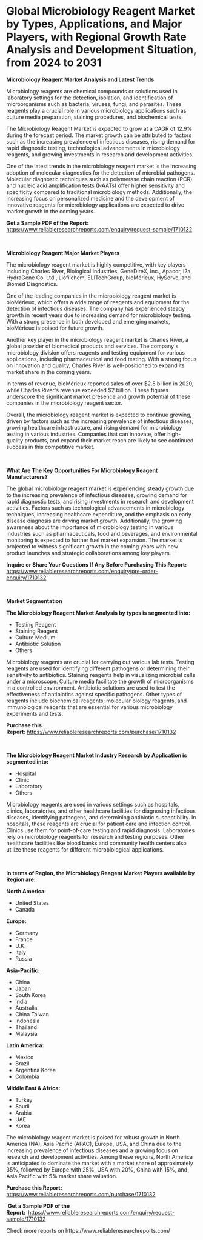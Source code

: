 <p><h1>Global Microbiology Reagent Market by Types, Applications, and Major Players, with Regional Growth Rate Analysis and Development Situation, from 2024 to 2031</h1></p><p><strong>Microbiology Reagent Market Analysis and Latest Trends</strong></p>
<p><p>Microbiology reagents are chemical compounds or solutions used in laboratory settings for the detection, isolation, and identification of microorganisms such as bacteria, viruses, fungi, and parasites. These reagents play a crucial role in various microbiology applications such as culture media preparation, staining procedures, and biochemical tests.</p><p>The Microbiology Reagent Market is expected to grow at a CAGR of 12.9% during the forecast period. The market growth can be attributed to factors such as the increasing prevalence of infectious diseases, rising demand for rapid diagnostic testing, technological advancements in microbiology reagents, and growing investments in research and development activities.</p><p>One of the latest trends in the microbiology reagent market is the increasing adoption of molecular diagnostics for the detection of microbial pathogens. Molecular diagnostic techniques such as polymerase chain reaction (PCR) and nucleic acid amplification tests (NAATs) offer higher sensitivity and specificity compared to traditional microbiology methods. Additionally, the increasing focus on personalized medicine and the development of innovative reagents for microbiology applications are expected to drive market growth in the coming years.</p></p>
<p><strong>Get a Sample PDF of the Report:&nbsp;</strong> <a href="https://www.reliableresearchreports.com/enquiry/request-sample/1710132">https://www.reliableresearchreports.com/enquiry/request-sample/1710132</a></p>
<p>&nbsp;</p>
<p><strong>Microbiology Reagent Major Market Players</strong></p>
<p><p>The microbiology reagent market is highly competitive, with key players including Charles River, Biological Industries, GeneDireX, Inc., Apacor, i2a, HydraGene Co. Ltd., Liofilchem, ELITechGroup, bioMérieux, HyServe, and Biomed Diagnostics.</p><p>One of the leading companies in the microbiology reagent market is bioMérieux, which offers a wide range of reagents and equipment for the detection of infectious diseases. The company has experienced steady growth in recent years due to increasing demand for microbiology testing. With a strong presence in both developed and emerging markets, bioMérieux is poised for future growth.</p><p>Another key player in the microbiology reagent market is Charles River, a global provider of biomedical products and services. The company's microbiology division offers reagents and testing equipment for various applications, including pharmaceutical and food testing. With a strong focus on innovation and quality, Charles River is well-positioned to expand its market share in the coming years.</p><p>In terms of revenue, bioMérieux reported sales of over $2.5 billion in 2020, while Charles River's revenue exceeded $2 billion. These figures underscore the significant market presence and growth potential of these companies in the microbiology reagent sector.</p><p>Overall, the microbiology reagent market is expected to continue growing, driven by factors such as the increasing prevalence of infectious diseases, growing healthcare infrastructure, and rising demand for microbiology testing in various industries. Companies that can innovate, offer high-quality products, and expand their market reach are likely to see continued success in this competitive market.</p></p>
<p>&nbsp;</p>
<p><strong>What Are The Key Opportunities For Microbiology Reagent Manufacturers?</strong></p>
<p><p>The global microbiology reagent market is experiencing steady growth due to the increasing prevalence of infectious diseases, growing demand for rapid diagnostic tests, and rising investments in research and development activities. Factors such as technological advancements in microbiology techniques, increasing healthcare expenditure, and the emphasis on early disease diagnosis are driving market growth. Additionally, the growing awareness about the importance of microbiology testing in various industries such as pharmaceuticals, food and beverages, and environmental monitoring is expected to further fuel market expansion. The market is projected to witness significant growth in the coming years with new product launches and strategic collaborations among key players.</p></p>
<p><strong>Inquire or Share Your Questions If Any Before Purchasing This Report:</strong> <a href="https://www.reliableresearchreports.com/enquiry/pre-order-enquiry/1710132">https://www.reliableresearchreports.com/enquiry/pre-order-enquiry/1710132</a></p>
<p>&nbsp;</p>
<p><strong>Market Segmentation</strong></p>
<p><strong>The Microbiology Reagent Market Analysis by types is segmented into:</strong></p>
<p><ul><li>Testing Reagent</li><li>Staining Reagent</li><li>Culture Medium</li><li>Antibiotic Solution</li><li>Others</li></ul></p>
<p><p>Microbiology reagents are crucial for carrying out various lab tests. Testing reagents are used for identifying different pathogens or determining their sensitivity to antibiotics. Staining reagents help in visualizing microbial cells under a microscope. Culture media facilitate the growth of microorganisms in a controlled environment. Antibiotic solutions are used to test the effectiveness of antibiotics against specific pathogens. Other types of reagents include biochemical reagents, molecular biology reagents, and immunological reagents that are essential for various microbiology experiments and tests.</p></p>
<p><strong>Purchase this Report:&nbsp;</strong><a href="https://www.reliableresearchreports.com/purchase/1710132">https://www.reliableresearchreports.com/purchase/1710132</a></p>
<p>&nbsp;</p>
<p><strong>The Microbiology Reagent Market Industry Research by Application is segmented into:</strong></p>
<p><ul><li>Hospital</li><li>Clinic</li><li>Laboratory</li><li>Others</li></ul></p>
<p><p>Microbiology reagents are used in various settings such as hospitals, clinics, laboratories, and other healthcare facilities for diagnosing infectious diseases, identifying pathogens, and determining antibiotic susceptibility. In hospitals, these reagents are crucial for patient care and infection control. Clinics use them for point-of-care testing and rapid diagnosis. Laboratories rely on microbiology reagents for research and testing purposes. Other healthcare facilities like blood banks and community health centers also utilize these reagents for different microbiological applications.</p></p>
<p>&nbsp;</p>
<p><strong>In terms of Region, the Microbiology Reagent Market Players available by Region are:</strong></p>
<p>
    <p> <strong> North America: </strong>
        <ul>
            <li>United States</li>
            <li>Canada</li>
        </ul>
        </p> 
    <p> <strong> Europe: </strong>
        <ul>
            <li>Germany</li>
            <li>France</li>
            <li>U.K.</li>
            <li>Italy</li>
            <li>Russia</li>
        </ul>
        </p> 
    <p> <strong> Asia-Pacific: </strong>
        <ul>
            <li>China</li>
            <li>Japan</li>
            <li>South Korea</li>
            <li>India</li>
            <li>Australia</li>
            <li>China Taiwan</li>
            <li>Indonesia</li>
            <li>Thailand</li>
            <li>Malaysia</li>
        </ul>
        </p> 
    <p> <strong> Latin America: </strong>
        <ul>
            <li>Mexico</li>
            <li>Brazil</li>
            <li>Argentina Korea</li>
            <li>Colombia</li>
        </ul>
        </p> 
    <p> <strong> Middle East & Africa: </strong>
        <ul>
            <li>Turkey</li>
            <li>Saudi</li>
            <li>Arabia</li>
            <li>UAE</li>
            <li>Korea</li>
        </ul>
    </p>
    </p>
<p><p>The microbiology reagent market is poised for robust growth in North America (NA), Asia Pacific (APAC), Europe, USA, and China due to the increasing prevalence of infectious diseases and a growing focus on research and development activities. Among these regions, North America is anticipated to dominate the market with a market share of approximately 35%, followed by Europe with 25%, USA with 20%, China with 15%, and Asia Pacific with 5% market share valuation.</p></p>
<p><strong>Purchase this Report: </strong><a href="https://www.reliableresearchreports.com/purchase/1710132">https://www.reliableresearchreports.com/purchase/1710132</a></p>
<p>&nbsp;<strong>Get a Sample PDF of the Report:&nbsp;&nbsp;</strong><a href="https://www.reliableresearchreports.com/enquiry/request-sample/1710132">https://www.reliableresearchreports.com/enquiry/request-sample/1710132</a></p>
<p><strong></strong></p>
<p>Check more reports on https://www.reliableresearchreports.com/</p>